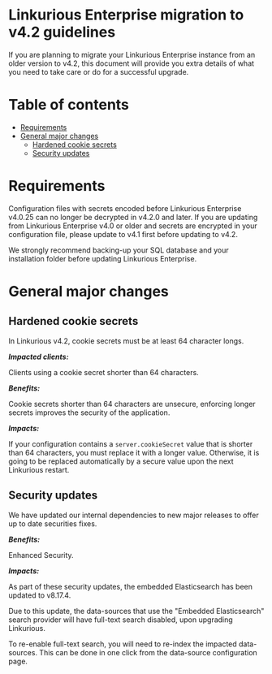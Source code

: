 <!-- omit in toc -->
# Linkurious Enterprise migration to v4.2 guidelines

If you are planning to migrate your Linkurious Enterprise instance from an older version to v4.2,
this document will provide you extra details of what you need to take care or do for a successful upgrade.

<!-- omit in toc -->
# Table of contents
- [Requirements](#requirements)
- [General major changes](#general-major-changes)
  - [Hardened cookie secrets](#hardened-cookie-secrets)
  - [Security updates](#security-updates)

# Requirements

Configuration files with secrets encoded before Linkurious Enterprise v4.0.25 can no longer be decrypted in v4.2.0 and later.
If you are updating from Linkurious Enterprise v4.0 or older and secrets are encrypted in your configuration file,
please update to v4.1 first before updating to v4.2.

We strongly recommend backing-up your SQL database and your installation folder before updating Linkurious Enterprise.

# General major changes

## Hardened cookie secrets

In Linkurious v4.2, cookie secrets must be at least 64 character longs.

***Impacted clients:***

Clients using a cookie secret shorter than 64 characters.

***Benefits:***

Cookie secrets shorter than 64 characters are unsecure, enforcing longer secrets improves the security of the application.

***Impacts:***

If your configuration contains a `server.cookieSecret` value that is shorter than 64 characters,
you must replace it with a longer value. Otherwise, it is going to be replaced automatically by a
secure value upon the next Linkurious restart.

## Security updates

We have updated our internal dependencies to new major releases to offer up to date securities fixes.

***Benefits:***

Enhanced Security.

***Impacts:***

As part of these security updates, the embedded Elasticsearch has been updated to v8.17.4.

Due to this update, the data-sources that use the "Embedded Elasticsearch" search provider will have
full-text search disabled, upon upgrading Linkurious.

To re-enable full-text search, you will need to re-index the impacted data-sources. This can be done
in one click from the data-source configuration page.
